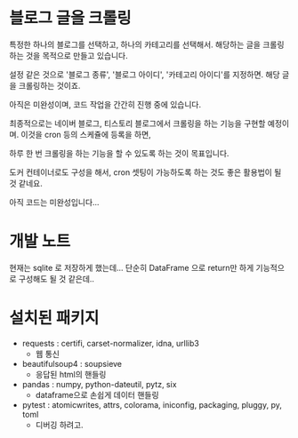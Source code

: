 # 블로그 글을 크롤링

특정한 하나의 블로그를 선택하고, 하나의 카테고리를 선택해서. 해당하는 글을 크롤링하는 것을 목적으로 만들고 있습니다. 

설정 같은 것으로 '블로그 종류', '블로그 아이디', '카테고리 아이디'를 지정하면. 해당 글을 크롤링하는 것이죠. 

아직은 미완성이며, 코드 작업을 간간히 진행 중에 있습니다. 

최종적으로는 네이버 블로그, 티스토리 블로그에서 크롤링을 하는 기능을 구현할 예정이며. 이것을 cron 등의 스케쥴에 등록을 하면, 

하루 한 번 크롤링을 하는 기능을 할 수 있도록 하는 것이 목표입니다.

도커 컨테이너로도 구성을 해서, cron 셋팅이 가능하도록 하는 것도 좋은 활용법이 될 것 같네요.

아직 코드는 미완성입니다...



# 개발 노트
현재는 sqlite 로 저장하게 했는데...
단순히 DataFrame 으로 return만 하게 기능적으로 구성해도 될 것 같은데..


# 설치된 패키지
- requests : certifi, carset-normalizer, idna, urllib3
  - 웹 통신
- beautifulsoup4 : soupsieve
  - 응답된 html의 핸들링
- pandas : numpy, python-dateutil, pytz, six
  - dataframe으로 손쉽게 데이터 핸들링
- pytest : atomicwrites, attrs, colorama, iniconfig, packaging, pluggy, py, toml
  - 디버깅 하려고.
